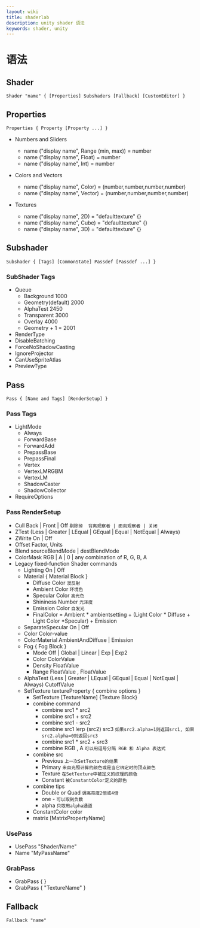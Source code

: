 ```yaml
---
layout: wiki
title: shaderlab
description: unity shader 语法
keywords: shader, unity
---
```


# 语法

## Shader

    Shader "name" { [Properties] Subshaders [Fallback] [CustomEditor] }

## Properties

    Properties { Property [Property ...] }

+ Numbers and Sliders
    + name ("display name", Range (min, max)) = number
    + name ("display name", Float) = number
    + name ("display name", Int) = number

+ Colors and Vectors
    + name ("display name", Color) = (number,number,number,number)
    + name ("display name", Vector) = (number,number,number,number)

+ Textures
    + name ("display name", 2D) = "defaulttexture" {}
    + name ("display name", Cube) = "defaulttexture" {}
    + name ("display name", 3D) = "defaulttexture" {}

## Subshader

    Subshader { [Tags] [CommonState] Passdef [Passdef ...] }

### SubShader Tags

+ Queue
    + Background 1000
    + Geometry(default) 2000
    + AlphaTest 2450
    + Transparent 3000
    + Overlay 4000
    + Geometry + 1 = 2001
+ RenderType
+ DisableBatching
+ ForceNoShadowCasting
+ IgnoreProjector
+ CanUseSpriteAtlas 
+ PreviewType 

## Pass

    Pass { [Name and Tags] [RenderSetup] }

### Pass Tags

+ LightMode 
    + Always
    + ForwardBase
    + ForwardAdd
    + PrepassBase
    + PrepassFinal
    + Vertex
    + VertexLMRGBM
    + VertexLM
    + ShadowCaster
    + ShadowCollector
+ RequireOptions 

### Pass RenderSetup

+ Cull Back | Front | Off          `剔除掉  背离观察者 | 面向观察者 | 关闭`
+ ZTest (Less | Greater | LEqual | GEqual | Equal | NotEqual | Always)
+ ZWrite On | Off
+ Offset Factor, Units
+ Blend sourceBlendMode | destBlendMode
+ ColorMask RGB | A | 0 | any combination of R, G, B, A
+ Legacy fixed-function Shader commands 
    + Lighting On | Off
    + Material { Material Block }
        + Diffuse Color            `漫反射`
        + Ambient Color            `环境色`
        + Specular Color           `高光色`
        + Shininess Number         `光泽度`
        + Emission Color           `自发光`
        + FinalColor = Ambient * ambientsetting + (Light Color * Diffuse + Light Color *Specular) + Emission
    + SeparateSpecular On | Off
    + Color Color-value
    + ColorMaterial AmbientAndDiffuse | Emission
    + Fog { Fog Block }
        + Mode Off | Global | Linear | Exp | Exp2
        + Color ColorValue
        + Density FloatValue
        + Range FloatValue , FloatValue
    + AlphaTest (Less | Greater | LEqual | GEqual | Equal | NotEqual | Always) CutoffValue
    + SetTexture textureProperty { combine options }
        + SetTexture [TextureName] {Texture Block}
        + combine command
            + combine src1 * src2
            + combine src1 + src2
            + combine src1 - src2
            + combine src1 lerp (src2) src3 `如果src2.alpha=1则返回src1, 如果src2.alpha=0则返回src3`
            + combine src1 * src2 + src3
            + combine RGB , A              `可以用逗号分隔 RGB 和 Alpha 表达式`
        + combine src
            + Previous `上一次SetTexture的结果`
            + Primary `来自光照计算的颜色或是当它绑定时的顶点颜色`
            + Texture `在SetTexture中被定义的纹理的颜色`
            + Constant `被ConstantColor定义的颜色`
        + combine tips
            + Double or Quad `调高亮度2倍或4倍`
            + one - `可以取到负数`
            + alpha  `只取用alpha通道`
        + ConstantColor color
        + matrix [MatrixPropertyName]

### UsePass

+ UsePass "Shader/Name"
+ Name "MyPassName"

### GrabPass

+ GrabPass { } 
+ GrabPass { "TextureName" }

## Fallback

    Fallback "name"